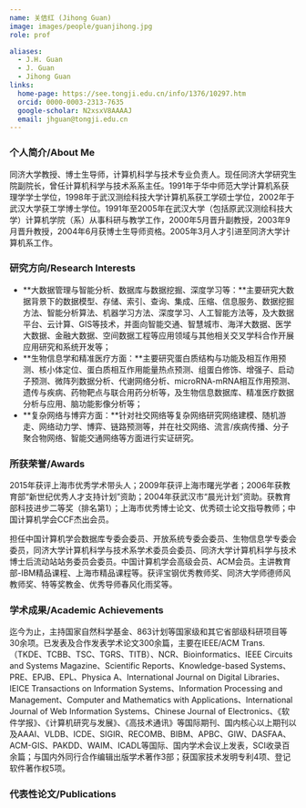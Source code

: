 ```yaml
---
name: 关佶红 (Jihong Guan)
image: images/people/guanjihong.jpg
role: prof

aliases:
  - J.H. Guan
  - J. Guan
  - Jihong Guan
links:
  home-page: https://see.tongji.edu.cn/info/1376/10297.htm
  orcid: 0000-0003-2313-7635
  google-scholar: N2xsxV8AAAAJ
  email: jhguan@tongji.edu.cn
---
```


### 个人简介/About Me
同济大学教授、博士生导师，计算机科学与技术专业负责人。现任同济大学研究生院副院长，曾任计算机科学与技术系系主任。1991年于华中师范大学计算机系获理学学士学位，1998年于武汉测绘科技大学计算机系获工学硕士学位，2002年于武汉大学获工学博士学位。1991年至2005年在武汉大学（包括原武汉测绘科技大学）计算机学院（系）从事科研与教学工作，2000年5月晋升副教授，2003年9月晋升教授，2004年6月获博士生导师资格。2005年3月人才引进至同济大学计算机系工作。

### 研究方向/Research Interests
- **大数据管理与智能分析、数据库与数据挖掘、深度学习等：**主要研究大数据背景下的数据模型、存储、索引、查询、集成、压缩、信息服务、数据挖掘方法、智能分析算法、机器学习方法、深度学习、人工智能方法等，及大数据平台、云计算、GIS等技术，并面向智能交通、智慧城市、海洋大数据、医学大数据、金融大数据、空间数据工程等应用领域与其他相关交叉学科合作开展应用研究和系统开发等；
- **生物信息学和精准医疗方面：**主要研究蛋白质结构与功能及相互作用预测、核小体定位、蛋白质相互作用能量热点预测、组蛋白修饰、增强子、启动子预测、微阵列数据分析、代谢网络分析、microRNA-mRNA相互作用预测、遗传与疾病、药物靶点与联合用药分析等，及生物信息数据库、精准医疗数据分析与应用、脑功能影像分析等；
- **复杂网络与博弈方面：**针对社交网络等复杂网络研究网络建模、随机游走、网络动力学、博弈、链路预测等，并在社交网络、流言/疾病传播、分子聚合物网络、智能交通网络等方面进行实证研究。

### 所获荣誉/Awards
2015年获评上海市优秀学术带头人；2009年获评上海市曙光学者；2006年获教育部“新世纪优秀人才支持计划”资助；2004年获武汉市“晨光计划”资助。获教育部科技进步二等奖（排名第1）；上海市优秀博士论文、优秀硕士论文指导教师；中国计算机学会CCF杰出会员。

担任中国计算机学会数据库专委会委员、开放系统专委会委员、生物信息学专委会委员，同济大学计算机科学与技术系学术委员会委员、同济大学计算机科学与技术博士后流动站站务委员会委员。中国计算机学会高级会员、ACM会员。主讲教育部-IBM精品课程、上海市精品课程等。获评宝钢优秀教师奖、同济大学师德师风教师奖、特等奖教金、优秀导师春风化雨奖等。

### 学术成果/Academic Achievements
迄今为止，主持国家自然科学基金、863计划等国家级和其它省部级科研项目等30余项。已发表及合作发表学术论文300余篇，主要在IEEE/ACM Trans.（TKDE、TCBB、TSC、TGRS、TITB）、NCR、Bioinformatics、IEEE Circuits and Systems Magazine、Scientific Reports、Knowledge-based Systems、PRE、EPJB、EPL、Physica A、International Journal on Digital Libraries、IEICE Transactions on Information Systems、Information Processing and Management、Computer and Mathematics with Applications、International Journal of Web Information Systems、Chinese Journal of Electronics、《软件学报》、《计算机研究与发展》、《高技术通讯》等国际期刊、国内核心以上期刊以及AAAI、VLDB、ICDE、SIGIR、RECOMB、BIBM、APBC、GIW、DASFAA、ACM-GIS、PAKDD、WAIM、ICADL等国际、国内学术会议上发表，SCI收录百余篇；与国内外同行合作编辑出版学术著作3部；获国家技术发明专利4项、登记软件著作权5项。

### 代表性论文/Publications
